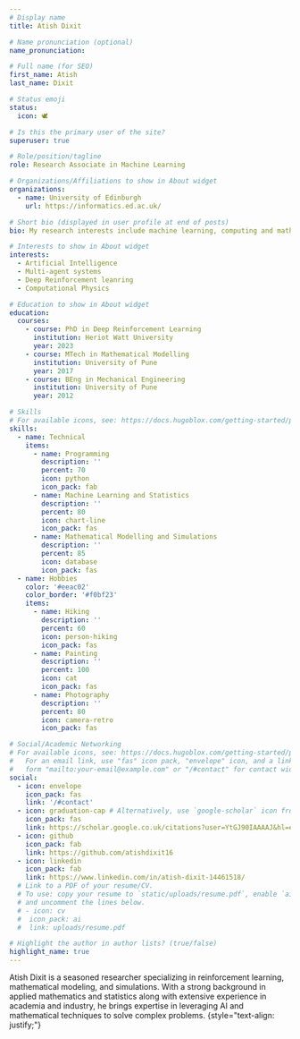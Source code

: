 ```yaml
---
# Display name
title: Atish Dixit

# Name pronunciation (optional)
name_pronunciation: 

# Full name (for SEO)
first_name: Atish
last_name: Dixit

# Status emoji
status:
  icon: 🕊️

# Is this the primary user of the site?
superuser: true

# Role/position/tagline
role: Research Associate in Machine Learning

# Organizations/Affiliations to show in About widget
organizations:
  - name: University of Edinburgh
    url: https://informatics.ed.ac.uk/

# Short bio (displayed in user profile at end of posts)
bio: My research interests include machine learning, computing and mathematical modelling.

# Interests to show in About widget
interests:
  - Artificial Intelligence
  - Multi-agent systems
  - Deep Reinforcement leanring
  - Computational Physics

# Education to show in About widget
education:
  courses:
    - course: PhD in Deep Reinforcement Learning
      institution: Heriot Watt University
      year: 2023
    - course: MTech in Mathematical Modelling
      institution: University of Pune
      year: 2017
    - course: BEng in Mechanical Engineering
      institution: University of Pune
      year: 2012

# Skills
# For available icons, see: https://docs.hugoblox.com/getting-started/page-builder/#icons
skills:
  - name: Technical
    items:
      - name: Programming
        description: ''
        percent: 70
        icon: python
        icon_pack: fab
      - name: Machine Learning and Statistics
        description: ''
        percent: 80
        icon: chart-line
        icon_pack: fas
      - name: Mathematical Modelling and Simulations
        description: ''
        percent: 85
        icon: database
        icon_pack: fas
  - name: Hobbies
    color: '#eeac02'
    color_border: '#f0bf23'
    items:
      - name: Hiking
        description: ''
        percent: 60
        icon: person-hiking
        icon_pack: fas
      - name: Painting
        description: ''
        percent: 100
        icon: cat
        icon_pack: fas
      - name: Photography
        description: ''
        percent: 80
        icon: camera-retro
        icon_pack: fas

# Social/Academic Networking
# For available icons, see: https://docs.hugoblox.com/getting-started/page-builder/#icons
#   For an email link, use "fas" icon pack, "envelope" icon, and a link in the
#   form "mailto:your-email@example.com" or "/#contact" for contact widget.
social:
  - icon: envelope
    icon_pack: fas
    link: '/#contact'
  - icon: graduation-cap # Alternatively, use `google-scholar` icon from `ai` icon pack
    icon_pack: fas
    link: https://scholar.google.co.uk/citations?user=YtGJ90IAAAAJ&hl=en
  - icon: github
    icon_pack: fab
    link: https://github.com/atishdixit16
  - icon: linkedin
    icon_pack: fab
    link: https://www.linkedin.com/in/atish-dixit-14461518/
  # Link to a PDF of your resume/CV.
  # To use: copy your resume to `static/uploads/resume.pdf`, enable `ai` icons in `params.yaml`,
  # and uncomment the lines below.
  # - icon: cv
  #  icon_pack: ai
  #  link: uploads/resume.pdf

# Highlight the author in author lists? (true/false)
highlight_name: true
---
```


Atish Dixit is a seasoned researcher specializing in reinforcement learning, mathematical modeling, and simulations. With a strong background in applied mathematics and statistics along with extensive experience in academia and industry, he brings expertise in leveraging AI and mathematical techniques to solve complex problems.
{style="text-align: justify;"}
